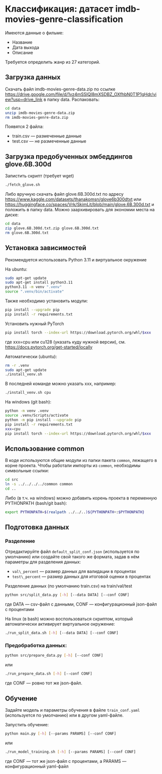 # Классификация: датасет imdb-movies-genre-classification

Имеются данные о фильме:
 - Название
 - Дата выхода
 - Описание

Требуется определить жанр из 27 категорий.

## Загрузка данных

Скачать файл imdb-movies-genre-data.zip по ссылке https://drive.google.com/file/d/1vz4mSSIQl8mXSDBZ_OXfhbN0T1P1gHdr/view?usp=drive_link
в папку data. Распаковать:
```bash
cd data
unzip imdb-movies-genre-data.zip
rm imdb-movies-genre-data.zip
```
Появятся 2 файла:
 - train.csv — размеченные данные
 - test.csv — не размеченные данные

## Загрузка предобученных эмбеддингов glove.6B.300d

Запистить скрипт (требует wget)
```bash
./fetch_glove.sh
```

Либо вручную скачать файл glove.6B.300d.txt по адресу https://www.kaggle.com/datasets/thanakomsn/glove6b300dtxt или https://huggingface.co/spaces/Vrk/SkimLit/blob/main/glove.6B.300d.txt и положить в папку data. Можно заархивировать для экономии места на диске:
```bash
cd data
zip glove.6B.300d.txt.zip glove.6B.300d.txt
rm glove.6B.300d.txt
```

## Установка зависимостей

Рекомендуется использовать Python 3.11 и виртуальное окружение

На ubuntu:
```bash
sudo apt-get update
sudo apt-get install python3.11
python3.11 -m venv ".venv"
source ".venv/bin/activate"
```

Также необходимо установить модули:
```bash
pip install --upgrade pip
pip install -r requirements.txt
```
Установить нужный PyTorch
```bash
pip install torch --index-url https://download.pytorch.org/whl/$xxx
```
где xxx=cpu или cu128 (указать куду нужной версии), см. https://docs.pytorch.org/get-started/locally

Автоматически (ubuntu):
```bash
rm -r .venv
sudo apt-get update
./install_venv.sh
```
В последней команде можно указать xxx, например:
```bash
./install_venv.sh cpu
```

На windows (git bash):
```bash
python -m venv .venv
source .venv/Scripts/activate
python -m pip install --upgrade pip
pip install -r requirements.txt
xxx=cpu
pip install torch --index-url https://download.pytorch.org/whl/$xxx
```

## Использование common

В коде используются общие модули из папки пакета `common`, лежащего в корне проекта.
Чтобы работали импорты из `common`, необходимы символьные ссылки:
```bash
cd src
ln -s ../../../../common common
cd ..
```

Либо (в т.ч. на windows) можно добавить корень проекта в переменную PYTHONPATH (bash/git bash):
```bash
export PYTHONPATH=$(realpath ../../..)${PYTHONPATH+:$PYTHONPATH}
```

## Подготовка данных

### Разделение

Отредактируйте файл `default_split_conf.json` (используется по умолчанию) или создайте свой такого же формата, задав в нём параметры для разделения данных:
 - `val\_percent` — размер данных для валидации в процентах
 - `test\_percent` — размер данных для итоговой оценки в процентах

Разделение данных (по умолчанию train.csv) на train/val/test
```bash
python src/split_data.py [-h] [--data DATA] [--conf CONF]
```
где DATA — csv-файл с данными, CONF — конфигурационный json-файл с процентами

На linux (в bash) можно воспользоваться скриптом, который автоматически активирует виртуальное окружение:
```bash
./run_split_data.sh [-h] [--data DATA] [--conf CONF]
```

### Предобработка данных:

```bash
python src/prepare_data.py [-h] [--conf CONF]
```
или
```bash
./run_prepare_data.sh [-h] [--conf CONF]
```
где CONF — ровно тот же json-файл.

## Обучение

Задайте модель и параметры обучения в файле `train_conf.yaml` (используется по умолчанию) или в другом yaml-файле.

Запустить обучение:
```bash
python main.py [-h] [--params PARAMS] [--conf CONF]
```
или
```bash
./run_model_training.sh [-h] [--params PARAMS] [--conf CONF]
```
где CONF — тот же json-файл с процентами, а PARAMS — конфигурационный yaml-файл

